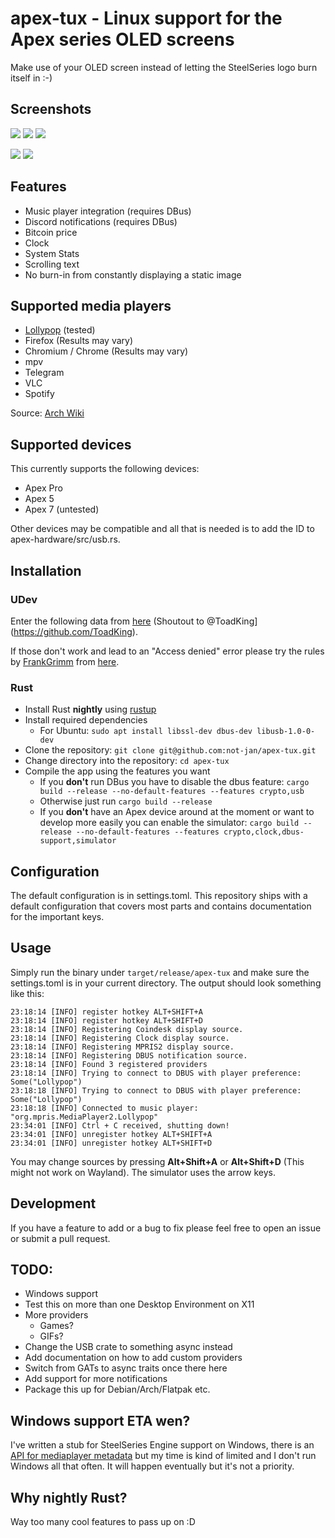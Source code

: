 # apex-tux - Linux support for the Apex series OLED screens

Make use of your OLED screen instead of letting the SteelSeries logo burn itself in :-)

## Screenshots

![](./resources/simulator-music.png)
![](./resources/simulator-clock.png)
![](./resources/simulator-btc.png)

![](./resources/music.png)
![](./resources/btc.png)

## Features

- Music player integration (requires DBus)
- Discord notifications (requires DBus)
- Bitcoin price
- Clock
- System Stats
- Scrolling text
- No burn-in from constantly displaying a static image

## Supported media players

- [Lollypop](https://gitlab.gnome.org/World/lollypop) (tested)
- Firefox (Results may vary)
- Chromium / Chrome (Results may vary)
- mpv
- Telegram
- VLC
- Spotify

Source: [Arch Wiki](https://wiki.archlinux.org/title/MPRIS#Supported_clients)

## Supported devices

This currently supports the following devices:

- Apex Pro
- Apex 5
- Apex 7 (untested)

Other devices may be compatible and all that is needed is to add the ID to apex-hardware/src/usb.rs.

## Installation

### UDev

Enter the following data from [here](https://gist.github.com/ToadKing/d26f8f046a3b707e9e4b9821be5c9efc) (Shoutout to @ToadKing](https://github.com/ToadKing).

If those don't work and lead to an "Access denied" error please try the rules by [FrankGrimm](https://github.com/FrankGrimm) from [here](https://github.com/FrankGrimm/apex7tkl_linux).

### Rust

- Install Rust **nightly** using [rustup](https://rustup.rs/)
- Install required dependencies
  - For Ubuntu: `sudo apt install libssl-dev dbus-dev libusb-1.0-0-dev`
- Clone the repository: `git clone git@github.com:not-jan/apex-tux.git`
- Change directory into the repository: `cd apex-tux`
- Compile the app using the features you want
  - If you **don't** run DBus you have to disable the dbus feature: `cargo build --release --no-default-features --features crypto,usb`
  - Otherwise just run `cargo build --release`
  - If you **don't** have an Apex device around at the moment or want to develop more easily you can enable the simulator: `cargo build --release --no-default-features --features crypto,clock,dbus-support,simulator`

## Configuration

The default configuration is in settings.toml.
This repository ships with a default configuration that covers most parts and contains documentation for the important keys.

## Usage

Simply run the binary under `target/release/apex-tux` and make sure the settings.toml is in your current directory.
The output should look something like this:
```
23:18:14 [INFO] register hotkey ALT+SHIFT+A
23:18:14 [INFO] register hotkey ALT+SHIFT+D
23:18:14 [INFO] Registering Coindesk display source.
23:18:14 [INFO] Registering Clock display source.
23:18:14 [INFO] Registering MPRIS2 display source.
23:18:14 [INFO] Registering DBUS notification source.
23:18:14 [INFO] Found 3 registered providers
23:18:14 [INFO] Trying to connect to DBUS with player preference: Some("Lollypop")
23:18:18 [INFO] Trying to connect to DBUS with player preference: Some("Lollypop")
23:18:18 [INFO] Connected to music player: "org.mpris.MediaPlayer2.Lollypop"
23:34:01 [INFO] Ctrl + C received, shutting down!
23:34:01 [INFO] unregister hotkey ALT+SHIFT+A
23:34:01 [INFO] unregister hotkey ALT+SHIFT+D
```

You may change sources by pressing **Alt+Shift+A** or **Alt+Shift+D** (This might not work on Wayland). The simulator uses the arrow keys.

## Development

If you have a feature to add or a bug to fix please feel free to open an issue or submit a pull request.

## TODO:

- Windows support
- Test this on more than one Desktop Environment on X11
- More providers
  - Games?
  - GIFs?
- Change the USB crate to something async instead
- Add documentation on how to add custom providers
- Switch from GATs to async traits once there here
- Add support for more notifications
- Package this up for Debian/Arch/Flatpak etc.

## Windows support ETA wen?
I've written a stub for SteelSeries Engine support on Windows, there is an [API for mediaplayer metadata](https://microsoft.github.io/windows-docs-rs/doc/windows/Media/Control/struct.GlobalSystemMediaTransportControlsSessionManager.html) but my time is kind of limited and I don't run Windows all that often.
It will happen eventually but it's not a priority.

## Why nightly Rust?
Way too many cool features to pass up on :D
